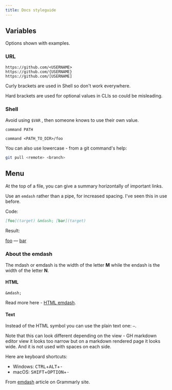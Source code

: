 ```yaml
---
title: Docs styleguide
---
```


## Variables

Options shown with examples.

### URL

```
https://github.com/<USERNAME>
https://github.com/{USERNAME}
https://github.com/[USERNAME]
```

Curly brackets are used in Shell so don't work everywhere.

Hard brackets are used for optional values in CLIs so could be misleading.


### Shell

Avoid using `$VAR` , then someone knows to use their own value.

```
command PATH
```

```
command <PATH_TO_DIR>/foo
```

You can also use lowercase - from a git command's help:

```sh
git pull <remote> <branch>
```


## Menu

At the top of a file, you can give a summary horizontally of important links.

Use an `emdash` rather than a pipe, for increased spacing. I've seen this in use before.

Code:

```markdown
[foo](target) &mdash; [bar](target)
```

Result:

[foo](target) &mdash; [bar](target)

### About the emdash

The mdash or emdash is the width of the letter **M** while the endash is the width of the letter **N**.

#### HTML

`&mdash;`

Read more here - [HTML emdash](https://www.html.am/html-codes/character-codes/html-em-dash-code.cfm).

#### Text

Instead of the HTML symbol you can use the plain text one: `—`.

Note that this can look different depending on the view - GH markdown editor view it looks too narrow but on a markdown rendered page it looks wide. And it is not used with spaces on each side.

Here are keyboard shortcuts:

- Windows: <kbd>CTRL</kbd>+<kbd>ALT</kbd>+<kbd>-</kbd>
- macOS: <kbd>SHIFT</kbd>+<kbd>OPTION</kbd>+<kbd>-</kbd>

 From [emdash](https://www.grammarly.com/blog/why-you-should-love-the-em-dash/) article on Grammarly site.
